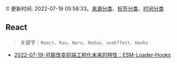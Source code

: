 :alarm_clock: 更新时间: 2022-07-19 05:58:33。[来源分类](../README.md)、[标签分类](../TAGS.md)、[时间分类](../TIMELINE.md)

## React


> 关键字：`React`、`Rax`、`Nerv`、`Redux`、`useEffect`、`Hooks`



- [2022-07-19-可能改变前端工程化未来的特性：ESM-Loader-Hooks](https://toutiao.io/k/ospp49y) 